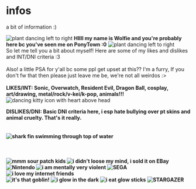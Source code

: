 # infos
a bit of information :)

<img src="https://gifcity.carrd.co/assets/images/gallery277/4570243a.gif?v=dc8076d6" alt="plant dancing left to right"> <b>HIIII my name is Wolfie and you're probably here bc you've seen me on PonyTown :0</b> <img src="https://gifcity.carrd.co/assets/images/gallery277/4570243a.gif?v=dc8076d6" alt="plant dancing left to right">
<br> So let me tell you a bit about myself! Here are some of my likes and dislikes and INT/DNI criteria :3
<br>
<br> Also! a little PSA for y'all bc some ppl get upset at this?? I'm a furry, If you don't fw that then please just leave me be, we're not all weirdos :>
<br>
<br>
<b>LIKES/INT: Sonic, Overwatch, Resident Evil, Dragon Ball, cosplay, art/drawing, metal/rock/v-kei/k-pop, animals!!!</b> <img src="https://gifcity.carrd.co/assets/images/gallery97/efdc400b.gif?v=dc8076d6" alt="dancing kitty icon with heart above head">

<b>DISLIKES/DNI: Basic DNI criteria here, i esp hate bullying over pt skins and animal cruelty. That's it really.<b>
<br>
<br>
<br> <img src="https://gifcity.carrd.co/assets/images/gallery44/e9ecabff.gif?v=dc8076d6" alt="shark fin swimming through top of water">
<br>
<br>
<br>
<br>
<img src="https://gifcity.carrd.co/assets/images/gallery50/331039be.png?v=dc8076d6" alt="mmm sour patch kids"> <img src="https://gifcity.carrd.co/assets/images/gallery131/0369c4e4.jpg?v=dc8076d6" alt="i didn't loose my mind, i sold it on EBay">
<img src="https://gifcity.carrd.co/assets/images/gallery405/93b81a69.png?v=dc8076d6" alt="Nintendo"> <img src="https://gifcity.carrd.co/assets/images/gallery59/d06f7de3.jpg?v=dc8076d6" alt="i am mentally very violent">
<img src="https://gifcity.carrd.co/assets/images/gallery319/24675187.gif?v=dc8076d6" alt="SEGA"> <img src="https://gifcity.carrd.co/assets/images/gallery58/9e488015.jpg?v=dc8076d6" alt="i love my internet friends">
<br>
<img src="https://gifcity.carrd.co/assets/images/gallery18/3c5008c4.gif?v=dc8076d6" alt="it's that goblin!"> <img src="https://gifcity.carrd.co/assets/images/gallery18/cb0f5b2c.gif?v=dc8076d6" alt="i glow in the dark">
<img src="https://gifcity.carrd.co/assets/images/gallery15/f330bee7.png?v=dc8076d6" alt="i eat glow sticks"> <img src="https://gifcity.carrd.co/assets/images/gallery15/fc13214a.gif?v=dc8076d6" alt="STARGAZER">
